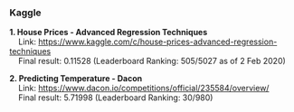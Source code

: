 ### Kaggle

**1. House Prices - Advanced Regression Techniques**  
&nbsp;&nbsp;&nbsp; Link: https://www.kaggle.com/c/house-prices-advanced-regression-techniques   
&nbsp;&nbsp;&nbsp; Final result: 0.11528 (Leaderboard Ranking: 505/5027 as of 2 Feb 2020)

**2. Predicting Temperature - Dacon**   
&nbsp;&nbsp;&nbsp; Link: https://www.dacon.io/competitions/official/235584/overview/  
&nbsp;&nbsp;&nbsp; Final result: 5.71998 (Leaderboard Ranking: 30/980)  

